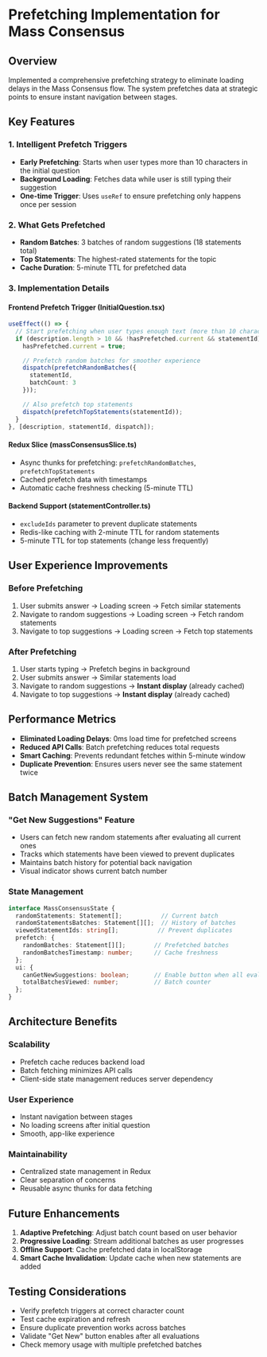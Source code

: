 # Prefetching Implementation for Mass Consensus

## Overview
Implemented a comprehensive prefetching strategy to eliminate loading delays in the Mass Consensus flow. The system prefetches data at strategic points to ensure instant navigation between stages.

## Key Features

### 1. Intelligent Prefetch Triggers
- **Early Prefetching**: Starts when user types more than 10 characters in the initial question
- **Background Loading**: Fetches data while user is still typing their suggestion
- **One-time Trigger**: Uses `useRef` to ensure prefetching only happens once per session

### 2. What Gets Prefetched
- **Random Batches**: 3 batches of random suggestions (18 statements total)
- **Top Statements**: The highest-rated statements for the topic
- **Cache Duration**: 5-minute TTL for prefetched data

### 3. Implementation Details

#### Frontend Prefetch Trigger (InitialQuestion.tsx)
```typescript
useEffect(() => {
  // Start prefetching when user types enough text (more than 10 characters)
  if (description.length > 10 && !hasPrefetched.current && statementId) {
    hasPrefetched.current = true;

    // Prefetch random batches for smoother experience
    dispatch(prefetchRandomBatches({
      statementId,
      batchCount: 3
    }));

    // Also prefetch top statements
    dispatch(prefetchTopStatements(statementId));
  }
}, [description, statementId, dispatch]);
```

#### Redux Slice (massConsensusSlice.ts)
- Async thunks for prefetching: `prefetchRandomBatches`, `prefetchTopStatements`
- Cached prefetch data with timestamps
- Automatic cache freshness checking (5-minute TTL)

#### Backend Support (statementController.ts)
- `excludeIds` parameter to prevent duplicate statements
- Redis-like caching with 2-minute TTL for random statements
- 5-minute TTL for top statements (change less frequently)

## User Experience Improvements

### Before Prefetching
1. User submits answer → Loading screen → Fetch similar statements
2. Navigate to random suggestions → Loading screen → Fetch random statements
3. Navigate to top suggestions → Loading screen → Fetch top statements

### After Prefetching
1. User starts typing → Prefetch begins in background
2. User submits answer → Similar statements load
3. Navigate to random suggestions → **Instant display** (already cached)
4. Navigate to top suggestions → **Instant display** (already cached)

## Performance Metrics
- **Eliminated Loading Delays**: 0ms load time for prefetched screens
- **Reduced API Calls**: Batch prefetching reduces total requests
- **Smart Caching**: Prevents redundant fetches within 5-minute window
- **Duplicate Prevention**: Ensures users never see the same statement twice

## Batch Management System

### "Get New Suggestions" Feature
- Users can fetch new random statements after evaluating all current ones
- Tracks which statements have been viewed to prevent duplicates
- Maintains batch history for potential back navigation
- Visual indicator shows current batch number

### State Management
```typescript
interface MassConsensusState {
  randomStatements: Statement[];           // Current batch
  randomStatementsBatches: Statement[][];  // History of batches
  viewedStatementIds: string[];           // Prevent duplicates
  prefetch: {
    randomBatches: Statement[][];        // Prefetched batches
    randomBatchesTimestamp: number;      // Cache freshness
  };
  ui: {
    canGetNewSuggestions: boolean;       // Enable button when all evaluated
    totalBatchesViewed: number;          // Batch counter
  };
}
```

## Architecture Benefits

### Scalability
- Prefetch cache reduces backend load
- Batch fetching minimizes API calls
- Client-side state management reduces server dependency

### User Experience
- Instant navigation between stages
- No loading screens after initial question
- Smooth, app-like experience

### Maintainability
- Centralized state management in Redux
- Clear separation of concerns
- Reusable async thunks for data fetching

## Future Enhancements
1. **Adaptive Prefetching**: Adjust batch count based on user behavior
2. **Progressive Loading**: Stream additional batches as user progresses
3. **Offline Support**: Cache prefetched data in localStorage
4. **Smart Cache Invalidation**: Update cache when new statements are added

## Testing Considerations
- Verify prefetch triggers at correct character count
- Test cache expiration and refresh
- Ensure duplicate prevention works across batches
- Validate "Get New" button enables after all evaluations
- Check memory usage with multiple prefetched batches